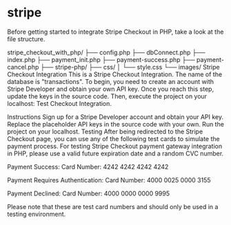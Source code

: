 # stripe
Before getting started to integrate Stripe Checkout in PHP, take a look at the file structure.

stripe_checkout_with_php/
├── config.php
├── dbConnect.php
├── index.php
├── payment_init.php
├── payment-success.php
├── payment-cancel.php
├── stripe-php/
├── css/
│   └── style.css
└── images/
Stripe Checkout Integration
This is a Stripe Checkout Integration. The name of the database is "transactions". To begin, you need to create an account with Stripe Developer and obtain your own API key. Once you reach this step, update the keys in the source code. Then, execute the project on your localhost: Test Checkout Integration.

Instructions
Sign up for a Stripe Developer account and obtain your API key.
Replace the placeholder API keys in the source code with your own.
Run the project on your localhost.
Testing
After being redirected to the Stripe Checkout page, you can use any of the following test cards to simulate the payment process. For testing Stripe Checkout payment gateway integration in PHP, please use a valid future expiration date and a random CVC number.

Payment Success:
Card Number: 4242 4242 4242 4242

Payment Requires Authentication:
Card Number: 4000 0025 0000 3155

Payment Declined:
Card Number: 4000 0000 0000 9995

Please note that these are test card numbers and should only be used in a testing environment.

